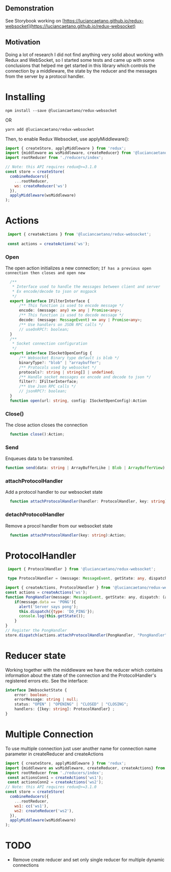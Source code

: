 ## Demonstration
See Storybook working on [https://luciancaetano.github.io/redux-websocket](https://luciancaetano.github.io/redux-websocket)

## Motivation
Doing a lot of research I did not find anything very solid about working with Redux and WebSocket, so I started some tests and came up with some conclusions that helped me get started in this library which controls the connection by a middleware, the state by the reducer and the messages from the server by a protocol handler.

# Installing

`
npm install --save @luciancaetano/redux-websocket
`

OR

`
yarn add @luciancaetano/redux-websocket
`

Then, to enable Redux Websocket, use applyMiddleware():
```javascript
import { createStore, applyMiddleware } from 'redux';
import {middleware as wsMiddleware, createReducer} from '@luciancaetano/redux-websocket';
import rootReducer from './reducers/index';

// Note: this API requires redux@>=3.1.0
const store = createStore(
  combineReducers({
    ...rootReducer,
    ws: createReducer('ws')
  }),
  applyMiddleware(wsMiddleware)
);
```

# Actions
```javascript
 import { createActions } from '@luciancaetano/redux-websocket';
 
 const actions = createActions('ws');
```
### Open
  The open action initializes a new connection;
  ` If has a previous open connection then closes and open new `
  ```typescript
    /**
     * Interface used to handle the messages between client and server
     * Ex encode/decode to json or msgpack
     */
    export interface IFilterInterface {
        /** This function is used to encode message */
        encode: (message: any) => any | Promise<any>;
        /** This function is used to decode message */
        decode: (message: MessageEvent) => any | Promise<any>;
        /** Use handlers on JSON RPC calls */
        // useOnRPC?: boolean;
    }
    /**
     * Socket connection configuration
     */
    export interface ISocketOpenConfig {
        /** Websocket Binary type default is blob */
        binaryType?: "blob" | "arraybuffer";
        /** Protocols used by websocket */
        protocols?: string | string[] | undefined;
        /** Handle socket messages ex encode and decode to json */
        filter?: IFilterInterface;
        /** Use Json RPC calls */
        // jsonRPC?: boolean;
    }
    function open(url: string, config: ISocketOpenConfig):Action
  ```
### Close()
  The close action closes the connection
  ```typescript
    function close():Action;
  ```
### Send
  Enqueues data to be transmited.
  ```typescript
function send(data: string | ArrayBufferLike | Blob | ArrayBufferView):Action;
  ```

### attachProtocolHandler
  Add a protocol handler to our websocket state
  ```typescript
    function attachProtocolHandler(handler: ProtocolHandler, key: string):Action;
  ```
### detachProtocolHandler
Remove a procol handler from our websocket state
  ```typescript
    function attachProtocolHandler(key: string):Action;
  ```

# ProtocolHandler
```typescript
 import { ProtocolHandler } from '@luciancaetano/redux-websocket';

 type ProtocolHandler = (message: MessageEvent, getState: any, dispatch: (action: any) => void) => void;


```

```javascript
import { createActions, ProtocolHandler } from '@luciancaetano/redux-websocket';
const actions = createActions('ws');
function PongHandler(message: MessageEvent, getState: any, dispatch: (action: any) => void){
    if(message.data == 'PONG'){
      alert('Server says pong');
      this.dispatch({type: 'DO_PING'});
      console.log(this.getState());
    }
}
// Register the PongHandler
store.dispatch(actions.attachProtocolHandler(PongHandler, "PongHandler"))

```

# Reducer state
Working together with the middleware we have the reducer which contains information about the state of the connection and the ProtocolHandler's registered errors etc.
See the interface:
```typescript
interface IWebsocketState {
    error: boolean;
    errorMessage: string | null;
    status: "OPEN" | "OPENING" | "CLOSED" | "CLOSING";
    handlers: {[key: string]: ProtocolHandler} ;
}
```


# Multiple Connection

To use multiple connection just user another name for connection name parameter in createReducer and createActions

```javascript
import { createStore, applyMiddleware } from 'redux';
import {middleware as wsMiddleware, createReducer, createActions} from '@luciancaetano/redux-websocket';
import rootReducer from './reducers/index';
 const actionsConn1 = createActions('ws1');
 const actionsConn2 = createActions('ws2');
// Note: this API requires redux@>=3.1.0
const store = createStore(
  combineReducers({
    ...rootReducer,
    ws1: cc('ws1'),
    ws2: createReducer('ws2'),
  }),
  applyMiddleware(wsMiddleware)
);

```


# TODO
- Remove create reducer and set only single reducer for multiple dynamic connections